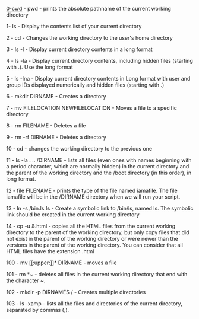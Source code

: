 [0-cwd]("./0-current-working_directory") - pwd - prints the absolute pathname of the current working directory

1- ls - Display the contents list of your current directory

2 - cd - Changes the working directory to the user's home directory

3 - ls -l - Display current directory contents in a long format

4 - ls -la - Display current directory contents, including hidden files (starting with .). Use the long format

5 - ls -lna - Display current directory contents in Long format with user and group IDs displayed numerically and hidden files (starting with .)

6 - mkdir DIRNAME -  Creates a directory

7 - mv FILELOCATION NEWFILELOCATION - Moves a file to a specific directory

8 - rm FILENAME - Deletes a file

9 - rm -rf DIRNAME - Deletes a directory

10 - cd - changes the working directory to the previous one

11 - ls -la . .. /DIRNAME - lists all files (even ones with names beginning with a period character, which are normally hidden) in the current directory and the parent of the working directory and the /boot directory (in this order), in long format.

12 - file FILENAME - prints the type of the file named iamafile. The file iamafile will be in the /DIRNAME directory when we will run your script.

13 - ln -s /bin.ls __ls__ - Create a symbolic link to /bin/ls, named ls. The symbolic link should be created in the current working directory

14 - cp -u &.html - copies all the HTML files from the current working directory to the parent of the working directory, but only copy files that did not exist in the parent of the working directory or were newer than the versions in the parent of the working directory. You can consider that all HTML files have the extension .html

100 - mv [[:upper:]]* DIRNAME - moves a file

101 - rm *~ - deletes all files in the current working directory that end with the character ~.

102 - mkdir -p DIRNAMES / - Creates multiple directories 

103 - ls -xamp - lists all the files and directories of the current directory, separated by commas (,).



